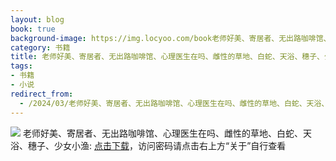 ```yaml
---
layout: blog
book: true
background-image: https://img.locyoo.com/book老师好美、寄居者、无出路咖啡馆、心理医生在吗、雌性的草地、白蛇、天浴、穗子、少女小渔.jpg
category: 书籍
title: 老师好美、寄居者、无出路咖啡馆、心理医生在吗、雌性的草地、白蛇、天浴、穗子、少女小渔
tags:
- 书籍
- 小说
redirect_from:
  - /2024/03/老师好美、寄居者、无出路咖啡馆、心理医生在吗、雌性的草地、白蛇、天浴、穗子、少女小渔/
---
```

![](https://img.locyoo.com/book老师好美、寄居者、无出路咖啡馆、心理医生在吗、雌性的草地、白蛇、天浴、穗子、少女小渔.jpg)
老师好美、寄居者、无出路咖啡馆、心理医生在吗、雌性的草地、白蛇、天浴、穗子、少女小渔: <a name = "ref1" href="https://url18.ctfile.com/f/50983618-1439916040-3c3f2d?p=3619">点击下载</a>，访问密码请点击右上方“关于”自行查看